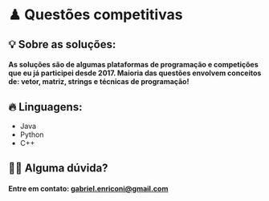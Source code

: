 <h1>♟ Questões competitivas</h1>
<h2>💡 Sobre as soluções:
<h4>As soluções são de algumas plataformas de programação e competições que eu já participei desde 2017. Maioria das questões envolvem conceitos de: vetor, matriz, strings e técnicas de programação!</h4>
 
<h2>🔥 Linguagens: </h2>
<ul>
  <li>Java</li>
  <li>Python</li>
  <li>C++</li>
</ul>
  
<h2>🙆‍♀️ Alguma dúvida?</h2>
<h4>Entre em contato: <a href="mailto:gabriel.enriconi@gmail.com">gabriel.enriconi@gmail.com</a></h4>
